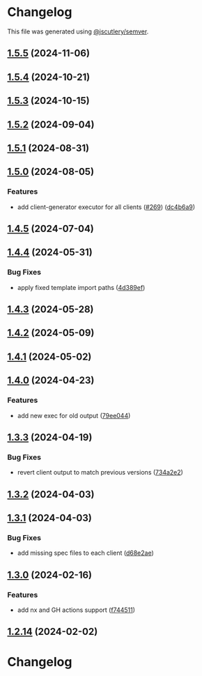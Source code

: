 # Changelog

This file was generated using [@jscutlery/semver](https://github.com/jscutlery/semver).

## [1.5.5](https://github.com/RedHatInsights/javascript-clients/compare/@redhat-cloud-services/vulnerabilities-client-1.5.4...@redhat-cloud-services/vulnerabilities-client-1.5.5) (2024-11-06)

## [1.5.4](https://github.com/RedHatInsights/javascript-clients/compare/@redhat-cloud-services/vulnerabilities-client-1.5.3...@redhat-cloud-services/vulnerabilities-client-1.5.4) (2024-10-21)

## [1.5.3](https://github.com/RedHatInsights/javascript-clients/compare/@redhat-cloud-services/vulnerabilities-client-1.5.2...@redhat-cloud-services/vulnerabilities-client-1.5.3) (2024-10-15)

## [1.5.2](https://github.com/RedHatInsights/javascript-clients/compare/@redhat-cloud-services/vulnerabilities-client-1.5.1...@redhat-cloud-services/vulnerabilities-client-1.5.2) (2024-09-04)

## [1.5.1](https://github.com/RedHatInsights/javascript-clients/compare/@redhat-cloud-services/vulnerabilities-client-1.5.0...@redhat-cloud-services/vulnerabilities-client-1.5.1) (2024-08-31)

## [1.5.0](https://github.com/RedHatInsights/javascript-clients/compare/@redhat-cloud-services/vulnerabilities-client-1.4.5...@redhat-cloud-services/vulnerabilities-client-1.5.0) (2024-08-05)


### Features

* add client-generator executor for all clients ([#269](https://github.com/RedHatInsights/javascript-clients/issues/269)) ([dc4b6a9](https://github.com/RedHatInsights/javascript-clients/commit/dc4b6a91dd47e5407812157f0b8efde22eb22ef1))

## [1.4.5](https://github.com/RedHatInsights/javascript-clients/compare/@redhat-cloud-services/vulnerabilities-client-1.4.4...@redhat-cloud-services/vulnerabilities-client-1.4.5) (2024-07-04)

## [1.4.4](https://github.com/RedHatInsights/javascript-clients/compare/@redhat-cloud-services/vulnerabilities-client-1.4.3...@redhat-cloud-services/vulnerabilities-client-1.4.4) (2024-05-31)


### Bug Fixes

* apply fixed template import paths ([4d389ef](https://github.com/RedHatInsights/javascript-clients/commit/4d389ef15abf07a4ac24e6ff6656e39cb9789889))

## [1.4.3](https://github.com/RedHatInsights/javascript-clients/compare/@redhat-cloud-services/vulnerabilities-client-1.4.2...@redhat-cloud-services/vulnerabilities-client-1.4.3) (2024-05-28)

## [1.4.2](https://github.com/RedHatInsights/javascript-clients/compare/@redhat-cloud-services/vulnerabilities-client-1.4.1...@redhat-cloud-services/vulnerabilities-client-1.4.2) (2024-05-09)

## [1.4.1](https://github.com/RedHatInsights/javascript-clients/compare/@redhat-cloud-services/vulnerabilities-client-1.4.0...@redhat-cloud-services/vulnerabilities-client-1.4.1) (2024-05-02)

## [1.4.0](https://github.com/RedHatInsights/javascript-clients/compare/@redhat-cloud-services/vulnerabilities-client-1.3.3...@redhat-cloud-services/vulnerabilities-client-1.4.0) (2024-04-23)


### Features

* add new exec for old output ([79ee044](https://github.com/RedHatInsights/javascript-clients/commit/79ee044c77d216c71a5040405017a0a1d422cf90))

## [1.3.3](https://github.com/RedHatInsights/javascript-clients/compare/@redhat-cloud-services/vulnerabilities-client-1.3.2...@redhat-cloud-services/vulnerabilities-client-1.3.3) (2024-04-19)


### Bug Fixes

* revert client output to match previous versions ([734a2e2](https://github.com/RedHatInsights/javascript-clients/commit/734a2e22d1464892ca1fb3114b366435c90d1110))

## [1.3.2](https://github.com/RedHatInsights/javascript-clients/compare/@redhat-cloud-services/vulnerabilities-client-1.3.1...@redhat-cloud-services/vulnerabilities-client-1.3.2) (2024-04-03)

## [1.3.1](https://github.com/Hyperkid123/javascript-clients/compare/@redhat-cloud-services/vulnerabilities-client-1.3.0...@redhat-cloud-services/vulnerabilities-client-1.3.1) (2024-04-03)


### Bug Fixes

* add missing spec files to each client ([d68e2ae](https://github.com/Hyperkid123/javascript-clients/commit/d68e2ae5d7d21f03cb60181c19ea12f18e9989b6))

## [1.3.0](https://github.com/RedHatInsights/javascript-clients/compare/@redhat-cloud-services/vulnerabilities-client-1.2.13...@redhat-cloud-services/vulnerabilities-client-1.3.0) (2024-02-16)


### Features

* add nx and GH actions support ([f744511](https://github.com/RedHatInsights/javascript-clients/commit/f744511308bf530dd53724792939e133c8d7cf22))

## [1.2.14](https://github.com/RedHatInsights/javascript-clients/compare/@redhat-cloud-services/vulnerabilities-client-1.2.13...@redhat-cloud-services/vulnerabilities-client-1.2.14) (2024-02-02)

# Changelog